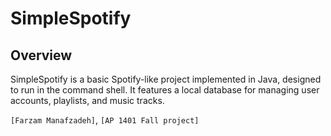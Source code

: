 # SimpleSpotify

## Overview

SimpleSpotify is a basic Spotify-like project implemented in Java, designed to run in the command shell. It features a local database for managing user accounts, playlists, and music tracks.

 `[Farzam Manafzadeh]`, `[AP 1401 Fall project]`
